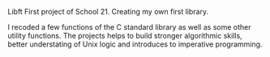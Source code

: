 Libft
First project of School 21. Creating my own first library.

I recoded a few functions of the C standard library as well as some other utility functions.
The projects helps to build stronger algorithmic skills, better understating of Unix logic and introduces to imperative programming.
